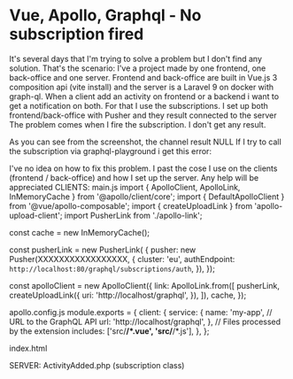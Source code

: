 
# Vue, Apollo, Graphql - No subscription fired

It's several days that I'm trying to solve a problem but I don't find any solution.
That's the scenario:
I've a project made by one frontend, one back-office and one server.
Frontend and back-office are built in Vue.js 3 composition api (vite install) and the server is a Laravel 9 on docker with graph-ql.
When a client add an activity on frontend or a backend i want to get a notification on both. For that I use the subscriptions. I set up both frontend/back-office with Pusher and they result connected to the server
The problem comes when I fire the subscription. I don't get any result.

As you can see from the screenshot, the channel result NULL
If I try to call the subscription via graphql-playground i get this error:

I've no idea on how to fix this problem.
I past the cose I use on the clients (frontend / back-office) and how I set up the server.
Any help will be appreciated
CLIENTS:
main.js
import { ApolloClient, ApolloLink, InMemoryCache } from '@apollo/client/core';
import { DefaultApolloClient } from '@vue/apollo-composable';
import { createUploadLink } from 'apollo-upload-client'; 
import PusherLink from './apollo-link';

const cache = new InMemoryCache();

const pusherLink = new PusherLink(
{
  pusher: new Pusher(XXXXXXXXXXXXXXXXX, 
  {
    cluster: 'eu',
    authEndpoint: `http://localhost:80/graphql/subscriptions/auth`,
  }),
 });

const apolloClient = new ApolloClient({
  link: ApolloLink.from([
  pusherLink,
  createUploadLink({
    uri: 'http://localhost/graphql',
  }),
  ]),
  cache,
});

apollo.config.js
module.exports = {
client: {
  service: {
    name: 'my-app',
    // URL to the GraphQL API
    url: 'http://localhost/graphql',
  },
  // Files processed by the extension
    includes: ['src/**/*.vue', 'src/**/*.js'],
  },
};

index.html
<script src="https://js.pusher.com/7.2/pusher.min.js"></script>
<script src="https://cdn.jsdelivr.net/npm/vue/dist/vue.js"></script>

SERVER:
ActivityAdded.php (subscription class)
<?php

namespace App\GraphQL\Subscriptions;

use Illuminate\Http\Request;
use Nuwave\Lighthouse\Schema\Types\GraphQLSubscription;
use Nuwave\Lighthouse\Subscriptions\Subscriber;

class ActivityAdded extends GraphQLSubscription
{
/**
 * Check if subscriber is allowed to listen to the subscription.
 *
 * @param  \Nuwave\Lighthouse\Subscriptions\Subscriber  $subscriber
 * @param  \Illuminate\Http\Request  $request
 * @return bool
 */
public function authorize(Subscriber $subscriber, Request $request): bool
{
    // TODO implement authorize
    return true;
}

/**
 * Filter which subscribers should receive the subscription.
 *
 * @param  \Nuwave\Lighthouse\Subscriptions\Subscriber  $subscriber
 * @param  mixed  $root
 * @return bool
 */
public function filter(Subscriber $subscriber, $root): bool
{
    // TODO implement filter
    return true;
}
}

Mutation:
addActivity(input: addActivityInput! @spread): Activity
    @create
    @broadcast(subscription: "activityAdded")


        